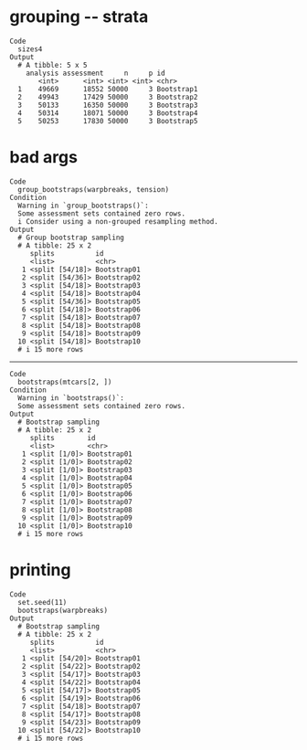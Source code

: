 # grouping -- strata

    Code
      sizes4
    Output
      # A tibble: 5 x 5
        analysis assessment     n     p id        
           <int>      <int> <int> <int> <chr>     
      1    49669      18552 50000     3 Bootstrap1
      2    49943      17429 50000     3 Bootstrap2
      3    50133      16350 50000     3 Bootstrap3
      4    50314      18071 50000     3 Bootstrap4
      5    50253      17830 50000     3 Bootstrap5

# bad args

    Code
      group_bootstraps(warpbreaks, tension)
    Condition
      Warning in `group_bootstraps()`:
      Some assessment sets contained zero rows.
      i Consider using a non-grouped resampling method.
    Output
      # Group bootstrap sampling 
      # A tibble: 25 x 2
         splits          id         
         <list>          <chr>      
       1 <split [54/18]> Bootstrap01
       2 <split [54/36]> Bootstrap02
       3 <split [54/18]> Bootstrap03
       4 <split [54/18]> Bootstrap04
       5 <split [54/36]> Bootstrap05
       6 <split [54/18]> Bootstrap06
       7 <split [54/18]> Bootstrap07
       8 <split [54/18]> Bootstrap08
       9 <split [54/18]> Bootstrap09
      10 <split [54/18]> Bootstrap10
      # i 15 more rows

---

    Code
      bootstraps(mtcars[2, ])
    Condition
      Warning in `bootstraps()`:
      Some assessment sets contained zero rows.
    Output
      # Bootstrap sampling 
      # A tibble: 25 x 2
         splits        id         
         <list>        <chr>      
       1 <split [1/0]> Bootstrap01
       2 <split [1/0]> Bootstrap02
       3 <split [1/0]> Bootstrap03
       4 <split [1/0]> Bootstrap04
       5 <split [1/0]> Bootstrap05
       6 <split [1/0]> Bootstrap06
       7 <split [1/0]> Bootstrap07
       8 <split [1/0]> Bootstrap08
       9 <split [1/0]> Bootstrap09
      10 <split [1/0]> Bootstrap10
      # i 15 more rows

# printing

    Code
      set.seed(11)
      bootstraps(warpbreaks)
    Output
      # Bootstrap sampling 
      # A tibble: 25 x 2
         splits          id         
         <list>          <chr>      
       1 <split [54/20]> Bootstrap01
       2 <split [54/22]> Bootstrap02
       3 <split [54/17]> Bootstrap03
       4 <split [54/22]> Bootstrap04
       5 <split [54/17]> Bootstrap05
       6 <split [54/19]> Bootstrap06
       7 <split [54/18]> Bootstrap07
       8 <split [54/17]> Bootstrap08
       9 <split [54/23]> Bootstrap09
      10 <split [54/22]> Bootstrap10
      # i 15 more rows

